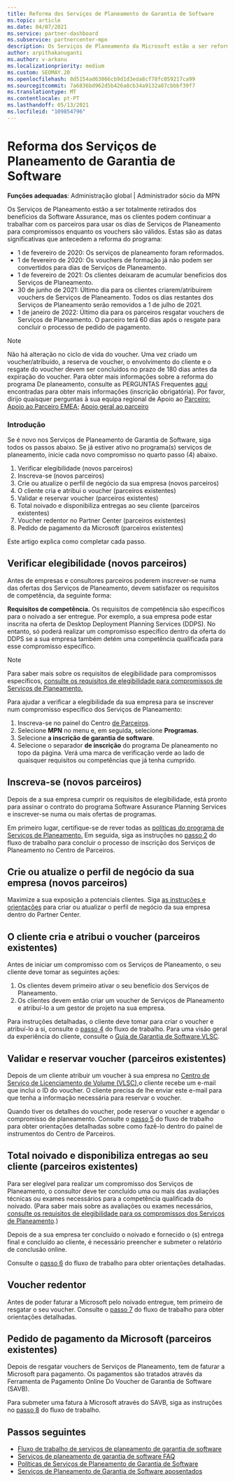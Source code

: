 ```yaml
---
title: Reforma dos Serviços de Planeamento de Garantia de Software
ms.topic: article
ms.date: 04/07/2021
ms.service: partner-dashboard
ms.subservice: partnercenter-mpn
description: Os Serviços de Planeamento da Microsoft estão a ser reformados.
author: arpithakanuganti
ms.author: v-arkanu
ms.localizationpriority: medium
ms.custom: SEOMAY.20
ms.openlocfilehash: 8d5154ad63066cb9d1d3eda8cf78fc059217ca99
ms.sourcegitcommit: 7a6836bd962d5b426a8cb34a9132a87cbbbf39f7
ms.translationtype: MT
ms.contentlocale: pt-PT
ms.lasthandoff: 05/13/2021
ms.locfileid: "109854796"
---
```

# <a name="software-assurance-planning-services-retirement"></a>Reforma dos Serviços de Planeamento de Garantia de Software

**Funções adequadas**: Administração global | Administrador sócio da MPN


Os Serviços de Planeamento estão a ser totalmente retirados dos benefícios da Software Assurance, mas os clientes podem continuar a trabalhar com os parceiros para usar os dias de Serviços de Planeamento para compromissos enquanto os vouchers são válidos. Estas são as datas significativas que antecedem a reforma do programa: 

- 1 de fevereiro de 2020: Os serviços de planeamento foram reformados.  
- 1 de fevereiro de 2020: Os vouchers de formação já não podem ser convertidos para dias de Serviços de Planeamento.  
- 1 de fevereiro de 2021: Os clientes deixaram de acumular benefícios dos Serviços de Planeamento. 
- 30 de junho de 2021: Último dia para os clientes criarem/atribuirem vouchers de Serviços de Planeamento. Todos os dias restantes dos Serviços de Planeamento serão removidos a 1 de julho de 2021.
- 1 de janeiro de 2022: Último dia para os parceiros resgatar vouchers de Serviços de Planeamento. O parceiro terá 60 dias após o resgate para concluir o processo de pedido de pagamento.  

>[!NOTE]
>Não há alteração no ciclo de vida do voucher. Uma vez criado um voucher/atribuído, a reserva de voucher, o envolvimento do cliente e o resgate do voucher devem ser concluídos no prazo de 180 dias antes da expiração do voucher.  Para obter mais informações sobre a reforma do programa De planeamento, consulte as PERGUNTAS Frequentes [aqui](https://partner.microsoft.com/resources/collection/software-assurance-benefit-changes#/) encontradas para obter mais informações (inscrição obrigatória).  Por favor, dirijo quaisquer perguntas à sua equipa regional de Apoio ao [Parceiro: Apoio ao Parceiro EMEA;](mailto:savoucher@msdirectservices.com) [Apoio geral ao parceiro](https://partner.microsoft.com/dashboard/support/servicerequests)


### <a name="get-started"></a>Introdução

Se é novo nos Serviços de Planeamento de Garantia de Software, siga todos os passos abaixo. Se já estiver ativo no programa(s) serviços de planeamento, inicie cada novo compromisso no quarto passo (4) abaixo.

1. Verificar elegibilidade (novos parceiros)
2. Inscreva-se (novos parceiros)
3. Crie ou atualize o perfil de negócio da sua empresa (novos parceiros)
4. O cliente cria e atribui o voucher (parceiros existentes)
5. Validar e reservar voucher (parceiros existentes)
6. Total noivado e disponibiliza entregas ao seu cliente (parceiros existentes)
7. Voucher redentor no Partner Center (parceiros existentes)
8. Pedido de pagamento da Microsoft (parceiros existentes)

Este artigo explica como completar cada passo.

## <a name="verify-eligibility-new-partners"></a>Verificar elegibilidade (novos parceiros)

Antes de empresas e consultores parceiros poderem inscrever-se numa das ofertas dos Serviços de Planeamento, devem satisfazer os requisitos de competência, da seguinte forma:

**Requisitos de competência.** Os requisitos de competência são específicos para o noivado a ser entregue. Por exemplo, a sua empresa pode estar inscrita na oferta de Desktop Deployment Planning Services (DDPS). No entanto, só poderá realizar um compromisso específico dentro da oferta do DDPS se a sua empresa também detém uma competência qualificada para esse compromisso específico.

>[!NOTE]
> Para saber mais sobre os requisitos de elegibilidade para compromissos específicos, [consulte os requisitos de elegibilidade para compromissos de Serviços de Planeamento.](software-assurance-dps-requirements.md)

Para ajudar a verificar a elegibilidade da sua empresa para se inscrever num compromisso específico dos Serviços de Planeamento:

1. Inscreva-se no painel do Centro [de Parceiros](https://partner.microsoft.com/dashboard/home).
2. Selecione **MPN** no menu e, em seguida, selecione **Programas**.
3. Selecione **a inscrição de garantia de software**.
4. Selecione o separador **de inscrição** do programa De planeamento no topo da página. Verá uma marca de verificação verde ao lado de quaisquer requisitos ou competências que já tenha cumprido.

## <a name="enroll-new-partners"></a>Inscreva-se (novos parceiros)

Depois de a sua empresa cumprir os requisitos de elegibilidade, está pronto para assinar o contrato do programa Software Assurance Planning Services e inscrever-se numa ou mais ofertas de programas.

Em primeiro lugar, certifique-se de rever todas as [políticas do programa de Serviços de Planeamento.](https://go.microsoft.com/fwlink/?linkid=2115984) Em seguida, siga as instruções no [passo 2](https://go.microsoft.com/fwlink/?linkid=2115983) do fluxo de trabalho para concluir o processo de inscrição dos Serviços de Planeamento no Centro de Parceiros.


## <a name="create-or-update-your-companys-business-profile-new-partners"></a>Crie ou atualize o perfil de negócio da sua empresa (novos parceiros)

Maximize a sua exposição a potenciais clientes. Siga [as instruções e orientações](create-a-marketing-profile.md) para criar ou atualizar o perfil de negócio da sua empresa dentro do Partner Center.

## <a name="customer-creates-and-assigns-voucher-existing-partners"></a>O cliente cria e atribui o voucher (parceiros existentes)

Antes de iniciar um compromisso com os Serviços de Planeamento, o seu cliente deve tomar as seguintes ações:

1. Os clientes devem primeiro ativar o seu benefício dos Serviços de Planeamento.
2. Os clientes devem então criar um voucher de Serviços de Planeamento e atribuí-lo a um gestor de projeto na sua empresa.

Para instruções detalhadas, o cliente deve tomar para criar o voucher e atribuí-lo a si, consulte o [passo 4](https://go.microsoft.com/fwlink/?linkid=2115983) do fluxo de trabalho. Para uma visão geral da experiência do cliente, consulte o [Guia de Garantia de Software VLSC](https://download.microsoft.com/download/A/7/D/A7D04694-1B1E-4B18-918F-0EDCD43BA2E5/VLSC-Software-Assurance-Guide_en-US.pdf).

## <a name="validate-and-reserve-voucher-existing-partners"></a>Validar e reservar voucher (parceiros existentes)

Depois de um cliente atribuir um voucher à sua empresa no [Centro de Serviço de Licenciamento de Volume (VLSC),](https://www.microsoft.com/Licensing/servicecenter/default.aspx)o cliente recebe um e-mail que inclui o ID do voucher. O cliente precisa de lhe enviar este e-mail para que tenha a informação necessária para reservar o voucher.

Quando tiver os detalhes do voucher, pode reservar o voucher e agendar o compromisso de planeamento. Consulte o [passo 5](https://go.microsoft.com/fwlink/?linkid=2115983) do fluxo de trabalho para obter orientações detalhadas sobre como fazê-lo dentro do painel de instrumentos do Centro de Parceiros.

## <a name="complete-engagement-and-provide-deliverables-to-your-customer-existing-partners"></a>Total noivado e disponibiliza entregas ao seu cliente (parceiros existentes)

Para ser elegível para realizar um compromisso dos Serviços de Planeamento, o consultor deve ter concluído uma ou mais das avaliações técnicas ou exames necessários para a competência qualificada do noivado. (Para saber mais sobre as avaliações ou exames necessários, [consulte os requisitos de elegibilidade para os compromissos dos Serviços de Planeamento](software-assurance-dps-requirements.md).)

Depois de a sua empresa ter concluído o noivado e fornecido o (s) entrega final e concluído ao cliente, é necessário preencher e submeter o relatório de conclusão online.

Consulte o [passo 6](https://go.microsoft.com/fwlink/?linkid=2115983) do fluxo de trabalho para obter orientações detalhadas.

## <a name="redeem-voucher"></a>Voucher redentor

Antes de poder faturar a Microsoft pelo noivado entregue, tem primeiro de resgatar o seu voucher. Consulte o [passo 7](https://go.microsoft.com/fwlink/?linkid=2115983) do fluxo de trabalho para obter orientações detalhadas.

## <a name="request-payment-from-microsoft-existing-partners"></a>Pedido de pagamento da Microsoft (parceiros existentes)

Depois de resgatar vouchers de Serviços de Planeamento, tem de faturar a Microsoft para pagamento. Os pagamentos são tratados através da Ferramenta de Pagamento Online Do Voucher de Garantia de Software (SAVB).

Para submeter uma fatura à Microsoft através do SAVB, siga as instruções no [passo 8](https://go.microsoft.com/fwlink/?linkid=2115983) do fluxo de trabalho.

## <a name="next-steps"></a>Passos seguintes

- [Fluxo de trabalho de serviços de planeamento de garantia de software](https://go.microsoft.com/fwlink/?linkid=2115983)
- [Serviços de planeamento de garantia de software FAQ](https://go.microsoft.com/fwlink/?linkid=2116077)
- [Políticas de Serviços de Planeamento de Garantia de Software](https://go.microsoft.com/fwlink/?linkid=2115984)
- [Serviços de Planeamento de Garantia de Software aposentados](https://query.prod.cms.rt.microsoft.com/cms/api/am/binary/RE4sln9)
